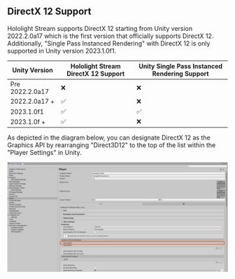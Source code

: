 ## DirectX 12 Support

Hololight Stream supports DirectX 12 starting from Unity version 2022.2.0a17 which is the first version that officially supports DirectX 12. Additionally, "Single Pass Instanced Rendering" with DirectX 12 is only supported in Unity version 2023.1.0f1.


| Unity Version    | Hololight Stream DirectX 12 Support | Unity Single Pass Instanced Rendering Support |
| --------		   | -------				  | -------      |
| Pre 2022.2.0a17  |❌						 | ❌          |
| 2022.2.0a17 +    |✅						 | ❌          |
| 2023.1.0f1       |✅						 | ✅          |
| 2023.1.0f +      |✅						 | ❌          |



As depicted in the diagram below, you can designate DirectX 12 as the Graphics API by rearranging "Direct3D12" to the top of the list within the "Player Settings" in Unity.

![image](images/dx12_player_settings.png)
